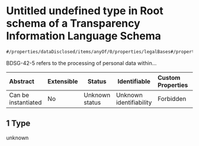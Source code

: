 # Untitled undefined type in Root schema of a Transparency Information Language Schema

```txt
#/properties/dataDisclosed/items/anyOf/0/properties/legalBases#/properties/dataDisclosed/items/anyOf/0/properties/legalBases/examples/0/1
```

BDSG-42-5 refers to the processing of personal data within...


| Abstract            | Extensible | Status         | Identifiable            | Custom Properties | Additional Properties | Access Restrictions | Defined In                                                           |
| :------------------ | ---------- | -------------- | ----------------------- | :---------------- | --------------------- | ------------------- | -------------------------------------------------------------------- |
| Can be instantiated | No         | Unknown status | Unknown identifiability | Forbidden         | Allowed               | none                | [tilt-schema.json\*](../out/tilt-schema.json "open original schema") |

## 1 Type

unknown

